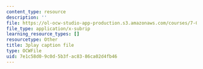 ```yaml
---
content_type: resource
description: ''
file: https://ol-ocw-studio-app-production.s3.amazonaws.com/courses/7-01sc-fundamentals-of-biology-fall-2011/7e1c58d09c0d5b3fac8386ca02d4fb46_PzY0MWEEE6U.vtt
file_type: application/x-subrip
learning_resource_types: []
resourcetype: Other
title: 3play caption file
type: OCWFile
uid: 7e1c58d0-9c0d-5b3f-ac83-86ca02d4fb46
---
```

